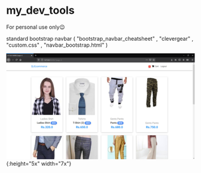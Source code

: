 # my_dev_tools
For personal use only😉

standard bootstrap navbar ( "bootstrap_navbar_cheatsheet" , "clevergear" , "custom.css" , "navbar_bootstrap.html"  )

![home](/dje_1.png){:height="5x" width="7x"}
